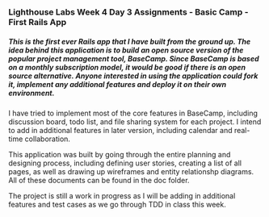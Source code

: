 ### Lighthouse Labs Week 4 Day 3 Assignments - Basic Camp - First Rails App

##### This is the first ever Rails app that I have built from the ground up. The idea behind this application is to build an open source version of the popular project management tool, BaseCamp. Since BaseCamp is based on a monthly subscription model, it would be good if there is an open source alternative. Anyone interested in using the application could fork it, implement any additional features and deploy it on their own environment.

I have tried to implement most of the core features in BaseCamp, including discussion board, todo list, and file sharing system for each project. I intend to add in additional features in later version, including calendar and real-time collaboration.

This application was built by going through the entire planning and designing process, including defining user stories, creating a list of all pages, as well as drawing up wireframes and entity relationshp diagrams. All of these documents can be found in the doc folder.

The project is still a work in progress as I will be adding in additional features and test cases as we go through TDD in class this week.
